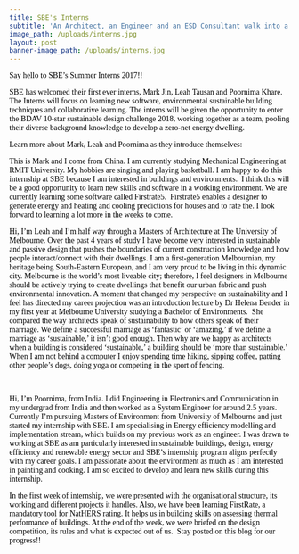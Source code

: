 ```yaml
---
title: SBE's Interns
subtitle: 'An Architect, an Engineer and an ESD Consultant walk into a bar...'
image_path: /uploads/interns.jpg
layout: post
banner-image_path: /uploads/interns.jpg
---
```



<font color="#000000"><font face="Calibri">Say hello to SBE&rsquo;s Summer Interns 2017!!</font></font>

<font face="Calibri"><font color="#000000">SBE has welcomed their first ever interns, Mark Jin, Leah Tausan and Poornima Khare. The Interns will focus on learning new software, environmental sustainable building techniques and collaborative learning. The interns will be given the opportunity to enter the BDAV 10-star sustainable design challenge 2018, working together as a team, pooling their diverse background knowledge to develop a zero-net energy dwelling. &nbsp;</font></font>

<font color="#000000"><font face="Calibri">Learn more about Mark, Leah and Poornima as they introduce themselves:</font></font>

<font color="#000000"><font face="Calibri">This is Mark and I come from China. I am currently studying Mechanical Engineering at RMIT University. My hobbies are singing and playing basketball. I am happy to do this internship at SBE because I am interested in buildings and environments. &nbsp;I think this will be a good opportunity to learn new skills and software in a working environment. We are currently learning some software called Firstrate5. &nbsp;Firstrate5 enables a designer to generate energy and heating and cooling predictions for houses and to rate the. I look forward to learning a lot more in the weeks to come. </font></font>

<font color="#000000"><font face="Calibri">Hi, I&rsquo;m Leah and I&rsquo;m half way through a Masters of Architecture at The University of Melbourne. Over the past 4 years of study I have become very interested in sustainable and passive design that pushes the boundaries of current construction knowledge and how people interact/connect with their dwellings. I am a first-generation Melbournian, my heritage being South-Eastern European, and I am very proud to be living in this dynamic city. Melbourne is the world&rsquo;s most liveable city; therefore, I feel designers in Melbourne should be actively trying to create dwellings that benefit our urban fabric and push environmental innovation. A moment that changed my perspective on sustainability and I feel has directed my career projection was an introduction lecture by Dr Helena Bender in my first year at Melbourne University studying a Bachelor of Environments.&nbsp; She compared the way architects speak of sustainability to how others speak of their marriage. We define a successful marriage as &lsquo;fantastic&rsquo; or &lsquo;amazing,&rsquo; if we define a marriage as &lsquo;sustainable,&rsquo; it isn&rsquo;t good enough. Then why are we happy as architects when a building is considered &lsquo;sustainable,&rsquo; a building should be &lsquo;more than sustainable.&rsquo; When I am not behind a computer I enjoy spending time hiking, sipping coffee, patting other people&rsquo;s dogs, doing yoga or competing in the sport of fencing.</font></font>

<font color="#000000"><font face="Calibri">&nbsp;</font></font>

<font color="#000000"><font face="Calibri">Hi, I&rsquo;m Poornima, from India. I did Engineering in Electronics and Communication in my undergrad from India and then worked as a System Engineer for around 2.5 years. Currently I&rsquo;m pursuing Masters of Environment from University of Melbourne and just started my internship with SBE. I am specialising in Energy efficiency modelling and implementation stream, which builds on my previous work as an engineer. I was drawn to working at SBE as am particularly interested in sustainable buildings, design, energy efficiency and renewable energy sector and SBE&rsquo;s internship program aligns perfectly with my career goals. I am passionate about the environment as much as I am interested in painting and cooking. I am so excited to develop and learn new skills during this internship. </font></font>

<font color="#000000"><font face="Calibri">In the first week of internship, we were presented with the organisational structure, its working and different projects it handles. Also, we have been learning FirstRate, a mandatory tool for NatHERS rating. It helps us in building skills on assessing thermal performance of buildings. At the end of the week, we were briefed on the design competition, its rules and what is expected out of us.&nbsp; Stay posted on this blog for our progress!!</font></font>